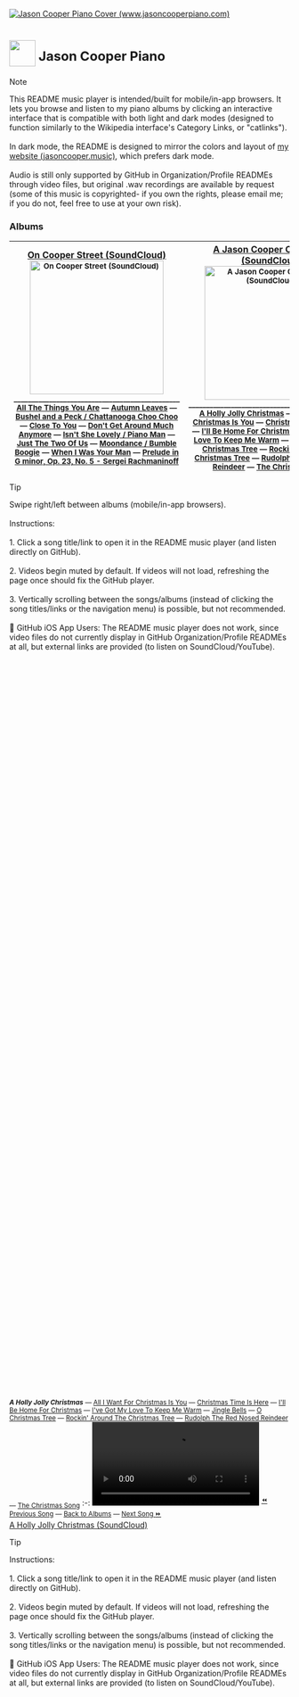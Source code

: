 <a href="https://www.jasoncooperpiano.com"><img src="https://github.com/user-attachments/assets/de1dc0ea-97a3-40aa-a027-ad44b7af9302" alt="Jason Cooper Piano Cover (www.jasoncooperpiano.com)"></a>
# <a href='https://www.jasoncooperpiano.com'><img src='https://github.com/user-attachments/assets/031590f8-e85a-4e16-ab45-ee3b29f03b91' style='width:47px;height:47px;'></a><sup>  Jason Cooper Piano</sup>

> [!NOTE]
> This README music player is intended/built for mobile/in-app browsers. It lets you browse and listen to my piano albums by clicking an interactive interface that is compatible with both light and dark modes (designed to function similarly to the Wikipedia interface's Category Links, or "catlinks").<br/><br/>In dark mode, the README is designed to mirror the colors and layout of [my website (jasoncooper.music)](jasoncooper.music), which prefers dark mode.<br/><br/>Audio is still only supported by GitHub in Organization/Profile READMEs through video files, but original .wav recordings are available by request (some of this music is copyrighted- if you own the rights, please email me; if you do not, feel free to use at your own risk).

### Albums
[On Cooper Street (SoundCloud)](https://soundcloud.com/jasoncooperpiano/sets/oncooperstreet?si=fcbfbf98b6b3425ab954d63016038917&utm_source=clipboard&utm_medium=text&utm_campaign=social_sharing)</sup><br/><sub><a href="https://soundcloud.com/jasoncooperpiano/sets/oncooperstreet?si=fcbfbf98b6b3425ab954d63016038917&utm_source=clipboard&utm_medium=text&utm_campaign=social_sharing"><img src="https://github.com/user-attachments/assets/687f88f0-46ca-47cd-8238-8a55642fe7be" alt="On Cooper Street (SoundCloud)" style="width:240px;height:240px;"></a></sub><br/><sup>_______________________________________________</sup><br/><sub>[All The Things You Are](#all-the-things-you-are) — [Autumn Leaves](#autumn-leaves) — [Bushel and a Peck / Chattanooga Choo Choo](#bushel-and-a-peck-chattanooga-choo-choo) — [Close To You](#close-to-you) — [Don't Get Around Much Anymore](#dont-get-around-much-anymore) — [Isn't She Lovely / Piano Man](#isnt-she-lovely-piano-man) — [Just The Two Of Us](#just-the-two-of-us) — [Moondance / Bumble Boogie](#moondance-bumble-boogie) — [When I Was Your Man](#when-i-was-your-man) — [Prelude in G minor, Op. 23, No. 5 - Sergei Rachmaninoff](#rachmaninoff)</sub><br/>|[A Jason Cooper Christmas (SoundCloud)](https://soundcloud.com/jasoncooperpiano/sets/ajasoncooperchristmas?si=ef5b0c1a4bb44e05855c37c80a20ac9a&utm_source=clipboard&utm_medium=text&utm_campaign=social_sharing)<br/><sub><a href="https://soundcloud.com/jasoncooperpiano/sets/ajasoncooperchristmas?si=ef5b0c1a4bb44e05855c37c80a20ac9a&utm_source=clipboard&utm_medium=text&utm_campaign=social_sharing"><img src="https://github.com/user-attachments/assets/2e508715-ea33-43ec-9d67-68cd13c35f2a" alt="A Jason Cooper Christmas (SoundCloud)" style="width:240px;height:240px;"></a></sub><br/><sup>_______________________________________________</sup><br/><sub>[A Holly Jolly Christmas](#a-holly-jolly-christmas) — [All I Want For Christmas Is You](#all-i-want-for-christmas-is-you) — [Christmas Time Is Here](#christmas-time-is-here) — [I'll Be Home For Christmas](#ill-be-home-for-christmas) — [I've Got My Love To Keep Me Warm](#ive-got-my-love-to-keep-me-warm) — [Jingle Bells](#jingle-bells) — [O Christmas Tree](#o-christmas-tree) — [Rockin' Around The Christmas Tree](#rockin-around-the-christmas-tree) — [Rudolph The Red Nosed Reindeer](#rudolph-the-red-nosed-reindeer) — [The Christmas Song](#the-christmas-song)</sub>
:-:|:-:

> [!TIP]
> Swipe right/left between albums (mobile/in-app browsers).<br/><br/>Instructions:<br/><br/>1. Click a song title/link to open it in the README music player (and listen directly on GitHub).<br/><br/>2. Videos begin muted by default. If videos will not load, refreshing the page once should fix the GitHub player.<br/><br/>3. Vertically scrolling between the songs/albums (instead of clicking the song titles/links or the navigation menu) is possible, but not recommended.<br/><br/>:iphone: GitHub iOS App Users: The README music player does not work, since video files do not currently display in GitHub Organization/Profile READMEs at all, but external links are provided (to listen on SoundCloud/YouTube).

<br/><br/><br/><br/><br/><br/><br/><br/><br/><br/><br/><br/><br/><br/><br/><br/><br/><br/><br/><br/><br/><br/><br/><br/><br/><br/><br/><br/><br/><br/><br/><br/><br/><br/><br/><br/><br/><br/><br/><br/><br/><br/><br/><br/><br/><br/><br/><br/><br/><br/><br/><br/><br/><br/><br/><br/><br/><br/><br/><br/><br/><br/><br/><br/><br/><br/><br/><br/><br/><br/><br/><br/><br/><br/><br/><br/><br/><br/>
<a name="a-holly-jolly-christmas"></a><sub>***A Holly Jolly Christmas*** — [All I Want For Christmas Is You](#all-i-want-for-christmas-is-you) — [Christmas Time Is Here](#christmas-time-is-here) — [I'll Be Home For Christmas](#ill-be-home-for-christmas) — [I've Got My Love To Keep Me Warm](#ive-got-my-love-to-keep-me-warm) — [Jingle Bells](#jingle-bells) — [O Christmas Tree](#o-christmas-tree) — [Rockin' Around The Christmas Tree](#rockin-around-the-christmas-tree) — [Rudolph The Red Nosed Reindeer](#rudolph-the-red-nosed-reindeer) — [The Christmas Song](#the-christmas-song)</sub>
:-:
<video src='https://github.com/user-attachments/assets/c2ef5102-6511-49ec-aaaa-11134c63692a'></video>
<sup>[:rewind: Previous Song](#the-christmas-song) — [Back to Albums](#albums) — [Next Song :fast_forward:](#all-i-want-for-christmas-is-you)</sup><br/>[A Holly Jolly Christmas (SoundCloud)](https://soundcloud.com/jasoncooperpiano/a-holly-jolly-christmas?in=jasoncooperpiano/sets/ajasoncooperchristmas&si=0ec70b1fc5c34dbb8e876b60ff0118a6&utm_source=clipboard&utm_medium=text&utm_campaign=social_sharing)

> [!TIP]
> Instructions:<br/><br/>1. Click a song title/link to open it in the README music player (and listen directly on GitHub).<br/><br/>2. Videos begin muted by default. If videos will not load, refreshing the page once should fix the GitHub player.<br/><br/>3. Vertically scrolling between the songs/albums (instead of clicking the song titles/links or the navigation menu) is possible, but not recommended.<br/><br/>:iphone: GitHub iOS App Users: The README music player does not work, since video files do not currently display in GitHub Organization/Profile READMEs at all, but external links are provided (to listen on SoundCloud/YouTube).










<br/><br/><br/><br/><br/><br/><br/><br/><br/><br/><br/><br/><br/><br/><br/><br/><br/><br/><br/><br/><br/><br/><br/><br/><br/><br/><br/><br/><br/><br/><br/><br/><br/><br/><br/><br/><br/><br/><br/><br/><br/><br/><br/><br/><br/><br/><br/><br/><br/><br/><br/><br/><br/><br/><br/><br/><br/><br/><br/><br/><br/><br/><br/><br/><br/><br/><br/><br/><br/><br/><br/><br/><br/><br/><br/><br/><br/><br/>
<a name="all-i-want-for-christmas-is-you"></a><sub>[A Holly Jolly Christmas](#a-holly-jolly-christmas) — ***All I Want For Christmas Is You*** — [Christmas Time Is Here](#christmas-time-is-here) — [I'll Be Home For Christmas](#ill-be-home-for-christmas) — [I've Got My Love To Keep Me Warm](#ive-got-my-love-to-keep-me-warm) — [Jingle Bells](#jingle-bells) — [O Christmas Tree](#o-christmas-tree) — [Rockin' Around The Christmas Tree](#rockin-around-the-christmas-tree) — [Rudolph The Red Nosed Reindeer](#rudolph-the-red-nosed-reindeer) — [The Christmas Song](#the-christmas-song)</sub>
:-:
<video src='https://github.com/user-attachments/assets/56ff5712-cb74-453f-ad19-134d5ca39e8f'></video>
<sup>[:rewind: Previous Song](#a-holly-jolly-christmas) — [Back to Albums](#albums) — [Next Song :fast_forward:](#christmas-time-is-here)</sup><br/>[All I Want For Christmas Is You (SoundCloud)](https://soundcloud.com/jasoncooperpiano/all-i-want-for-christmas-is-you?in=jasoncooperpiano/sets/ajasoncooperchristmas&si=5a3f4a6889854e8db869e38a70898ddb&utm_source=clipboard&utm_medium=text&utm_campaign=social_sharing)

> [!TIP]
> Instructions:<br/><br/>1. Click a song title/link to open it in the README music player (and listen directly on GitHub).<br/><br/>2. Videos begin muted by default. If videos will not load, refreshing the page once should fix the GitHub player.<br/><br/>3. Vertically scrolling between the songs/albums (instead of clicking the song titles/links or the navigation menu) is possible, but not recommended.<br/><br/>:iphone: GitHub iOS App Users: The README music player does not work, since video files do not currently display in GitHub Organization/Profile READMEs at all, but external links are provided (to listen on SoundCloud/YouTube).
  
<br/><br/><br/><br/><br/><br/><br/><br/><br/><br/><br/><br/><br/><br/><br/><br/><br/><br/><br/><br/><br/><br/><br/><br/><br/><br/><br/><br/><br/><br/><br/><br/><br/><br/><br/><br/><br/><br/><br/><br/><br/><br/><br/><br/><br/><br/><br/><br/><br/><br/><br/><br/><br/><br/><br/><br/><br/><br/><br/><br/><br/><br/><br/><br/><br/><br/><br/><br/><br/><br/><br/><br/><br/><br/><br/><br/><br/><br/>
<a name="christmas-time-is-here"></a><sub>[A Holly Jolly Christmas](#a-holly-jolly-christmas) — [All I Want For Christmas Is You](#all-i-want-for-christmas-is-you) — ***Christmas Time Is Here*** — [I'll Be Home For Christmas](#ill-be-home-for-christmas) — [I've Got My Love To Keep Me Warm](#ive-got-my-love-to-keep-me-warm) — [Jingle Bells](#jingle-bells) — [O Christmas Tree](#o-christmas-tree) — [Rockin' Around The Christmas Tree](#rockin-around-the-christmas-tree) — [Rudolph The Red Nosed Reindeer](#rudolph-the-red-nosed-reindeer) — [The Christmas Song](#the-christmas-song)</sub>
:-:
<video src='https://github.com/user-attachments/assets/fdf24635-69c3-4cb2-bd01-3ed6889d2af7'></video>
<sup>[:rewind: Previous Song](#all-i-want-for-christmas-is-you) — [Back to Albums](#albums) — [Next Song :fast_forward:](#ill-be-home-for-christmas)</sup><br/>[Christmas Time Is Here (SoundCloud)](https://soundcloud.com/jasoncooperpiano/christmas-time-is-here?in=jasoncooperpiano/sets/ajasoncooperchristmas&si=4801298bc61e46ff98dd4e9991f07f1e&utm_source=clipboard&utm_medium=text&utm_campaign=social_sharing)

> [!TIP]
> Instructions:<br/><br/>1. Click a song title/link to open it in the README music player (and listen directly on GitHub).<br/><br/>2. Videos begin muted by default. If videos will not load, refreshing the page once should fix the GitHub player.<br/><br/>3. Vertically scrolling between the songs/albums (instead of clicking the song titles/links or the navigation menu) is possible, but not recommended.<br/><br/>:iphone: GitHub iOS App Users: The README music player does not work, since video files do not currently display in GitHub Organization/Profile READMEs at all, but external links are provided (to listen on SoundCloud/YouTube).


   




<br/><br/><br/><br/><br/><br/><br/><br/><br/><br/><br/><br/><br/><br/><br/><br/><br/><br/><br/><br/><br/><br/><br/><br/><br/><br/><br/><br/><br/><br/><br/><br/><br/><br/><br/><br/><br/><br/><br/><br/><br/><br/><br/><br/><br/><br/><br/><br/><br/><br/><br/><br/><br/><br/><br/><br/><br/><br/><br/><br/><br/><br/><br/><br/><br/><br/><br/><br/><br/><br/><br/><br/><br/><br/><br/><br/><br/><br/>
<a name="ill-be-home-for-christmas"></a><sub>[A Holly Jolly Christmas](#a-holly-jolly-christmas) — [All I Want For Christmas Is You](#all-i-want-for-christmas-is-you) — [Christmas Time Is Here](#christmas-time-is-here) — ***I'll Be Home For Christmas*** — [I've Got My Love To Keep Me Warm](#ive-got-my-love-to-keep-me-warm) — [Jingle Bells](#jingle-bells) — [O Christmas Tree](#o-christmas-tree) — [Rockin' Around The Christmas Tree](#rockin-around-the-christmas-tree) — [Rudolph The Red Nosed Reindeer](#rudolph-the-red-nosed-reindeer) — [The Christmas Song](#the-christmas-song)</sub>
:-:
<video src='https://github.com/user-attachments/assets/3ff109f0-bb0d-4628-9771-3026ab102169'></video>
<sup>[:rewind: Previous Song](#christmas-time-is-here) — [Back to Albums](#albums) — [Next Song :fast_forward:](#ive-got-my-love-to-keep-me-warm)</sup><br/>[I'll Be Home For Christmas (SoundCloud)](https://soundcloud.com/jasoncooperpiano/ill-be-home-for-christmas?in=jasoncooperpiano/sets/ajasoncooperchristmas&si=063114f072e344c09b4aa560ca01b970&utm_source=clipboard&utm_medium=text&utm_campaign=social_sharing)

> [!TIP]
> Instructions:<br/><br/>1. Click a song title/link to open it in the README music player (and listen directly on GitHub).<br/><br/>2. Videos begin muted by default. If videos will not load, refreshing the page once should fix the GitHub player.<br/><br/>3. Vertically scrolling between the songs/albums (instead of clicking the song titles/links or the navigation menu) is possible, but not recommended.<br/><br/>:iphone: GitHub iOS App Users: The README music player does not work, since video files do not currently display in GitHub Organization/Profile READMEs at all, but external links are provided (to listen on SoundCloud/YouTube).










<br/><br/><br/><br/><br/><br/><br/><br/><br/><br/><br/><br/><br/><br/><br/><br/><br/><br/><br/><br/><br/><br/><br/><br/><br/><br/><br/><br/><br/><br/><br/><br/><br/><br/><br/><br/><br/><br/><br/><br/><br/><br/><br/><br/><br/><br/><br/><br/><br/><br/><br/><br/><br/><br/><br/><br/><br/><br/><br/><br/><br/><br/><br/><br/><br/><br/><br/><br/><br/><br/><br/><br/><br/><br/><br/><br/><br/><br/>
<a name="ive-got-my-love-to-keep-me-warm"></a><sub>[A Holly Jolly Christmas](#a-holly-jolly-christmas) — [All I Want For Christmas Is You](#all-i-want-for-christmas-is-you) — [Christmas Time Is Here](#christmas-time-is-here) — [I'll Be Home For Christmas](#ill-be-home-for-christmas) — ***I've Got My Love To Keep Me Warm*** — [Jingle Bells](#jingle-bells) — [O Christmas Tree](#o-christmas-tree) — [Rockin' Around The Christmas Tree](#rockin-around-the-christmas-tree) — [Rudolph The Red Nosed Reindeer](#rudolph-the-red-nosed-reindeer) — [The Christmas Song](#the-christmas-song)</sub>
:-:
<video src='https://github.com/user-attachments/assets/d403c14f-9fe7-4fa9-aa1f-7e4d1b62ce9d'></video>
<sup>[:rewind: Previous Song](#ill-be-home-for-christmas) — [Back to Albums](#albums) — [Next Song :fast_forward:](#jingle-bells)</sup><br/>[I've Got My Love To Keep Me Warm (SoundCloud)](https://soundcloud.com/jasoncooperpiano/ive-got-my-love-to-keep-me-warm?in=jasoncooperpiano/sets/ajasoncooperchristmas&si=712cdb3e912046c986e7f8c508a49c5a&utm_source=clipboard&utm_medium=text&utm_campaign=social_sharing)

> [!TIP]
> Instructions:<br/><br/>1. Click a song title/link to open it in the README music player (and listen directly on GitHub).<br/><br/>2. Videos begin muted by default. If videos will not load, refreshing the page once should fix the GitHub player.<br/><br/>3. Vertically scrolling between the songs/albums (instead of clicking the song titles/links or the navigation menu) is possible, but not recommended.<br/><br/>:iphone: GitHub iOS App Users: The README music player does not work, since video files do not currently display in GitHub Organization/Profile READMEs at all, but external links are provided (to listen on SoundCloud/YouTube).










<br/><br/><br/><br/><br/><br/><br/><br/><br/><br/><br/><br/><br/><br/><br/><br/><br/><br/><br/><br/><br/><br/><br/><br/><br/><br/><br/><br/><br/><br/><br/><br/><br/><br/><br/><br/><br/><br/><br/><br/><br/><br/><br/><br/><br/><br/><br/><br/><br/><br/><br/><br/><br/><br/><br/><br/><br/><br/><br/><br/><br/><br/><br/><br/><br/><br/><br/><br/><br/><br/><br/><br/><br/><br/><br/><br/><br/><br/>
<a name="jingle-bells"></a><sub>[A Holly Jolly Christmas](#a-holly-jolly-christmas) — [All I Want For Christmas Is You](#all-i-want-for-christmas-is-you) — [Christmas Time Is Here](#christmas-time-is-here) — [I'll Be Home For Christmas](#ill-be-home-for-christmas) — [I've Got My Love To Keep Me Warm](#ive-got-my-love-to-keep-me-warm) — ***Jingle Bells*** — [O Christmas Tree](#o-christmas-tree) — [Rockin' Around The Christmas Tree](#rockin-around-the-christmas-tree) — [Rudolph The Red Nosed Reindeer](#rudolph-the-red-nosed-reindeer) — [The Christmas Song](#the-christmas-song)</sub>
:-:
<video src='https://github.com/user-attachments/assets/5d422d25-9203-4d19-8668-a74b4c071882'></video>
<sup>[:rewind: Previous Song](#ive-got-my-love-to-keep-me-warm) — [Back to Albums](#albums) — [Next Song :fast_forward:](#o-christmas-tree)</sup><br/>[Jingle Bells (SoundCloud)](https://soundcloud.com/jasoncooperpiano/jingle-bells?in=jasoncooperpiano/sets/ajasoncooperchristmas&si=1cce4d09a22745009ebe38d6707046f3&utm_source=clipboard&utm_medium=text&utm_campaign=social_sharing)

> [!TIP]
> Instructions:<br/><br/>1. Click a song title/link to open it in the README music player (and listen directly on GitHub).<br/><br/>2. Videos begin muted by default. If videos will not load, refreshing the page once should fix the GitHub player.<br/><br/>3. Vertically scrolling between the songs/albums (instead of clicking the song titles/links or the navigation menu) is possible, but not recommended.<br/><br/>:iphone: GitHub iOS App Users: The README music player does not work, since video files do not currently display in GitHub Organization/Profile READMEs at all, but external links are provided (to listen on SoundCloud/YouTube).










<br/><br/><br/><br/><br/><br/><br/><br/><br/><br/><br/><br/><br/><br/><br/><br/><br/><br/><br/><br/><br/><br/><br/><br/><br/><br/><br/><br/><br/><br/><br/><br/><br/><br/><br/><br/><br/><br/><br/><br/><br/><br/><br/><br/><br/><br/><br/><br/><br/><br/><br/><br/><br/><br/><br/><br/><br/><br/><br/><br/><br/><br/><br/><br/><br/><br/><br/><br/><br/><br/><br/><br/><br/><br/><br/><br/><br/><br/>
<a name="o-christmas-tree"></a><sub>[A Holly Jolly Christmas](#a-holly-jolly-christmas) — [All I Want For Christmas Is You](#all-i-want-for-christmas-is-you) — [Christmas Time Is Here](#christmas-time-is-here) — [I'll Be Home For Christmas](#ill-be-home-for-christmas) — [I've Got My Love To Keep Me Warm](#ive-got-my-love-to-keep-me-warm) — [Jingle Bells](#jingle-bells) — ***O Christmas Tree*** — [Rockin' Around The Christmas Tree](#rockin-around-the-christmas-tree) — [Rudolph The Red Nosed Reindeer](#rudolph-the-red-nosed-reindeer) — [The Christmas Song](#the-christmas-song)</sub>
:-:
<video src='https://github.com/user-attachments/assets/df98555e-9ae1-43a6-a043-3719cc046511'></video>
<sup>[:rewind: Previous Song](#jingle-bells) — [Back to Albums](#albums) — [Next Song :fast_forward:](#rockin-around-the-christmas-tree)</sup><br/>[O Christmas Tree (SoundCloud)](https://soundcloud.com/jasoncooperpiano/o-christmas-tree?in=jasoncooperpiano/sets/ajasoncooperchristmas&si=3d78226dc8a8435ab6ecb262362e8be0&utm_source=clipboard&utm_medium=text&utm_campaign=social_sharing)

> [!TIP]
> Instructions:<br/><br/>1. Click a song title/link to open it in the README music player (and listen directly on GitHub).<br/><br/>2. Videos begin muted by default. If videos will not load, refreshing the page once should fix the GitHub player.<br/><br/>3. Vertically scrolling between the songs/albums (instead of clicking the song titles/links or the navigation menu) is possible, but not recommended.<br/><br/>:iphone: GitHub iOS App Users: The README music player does not work, since video files do not currently display in GitHub Organization/Profile READMEs at all, but external links are provided (to listen on SoundCloud/YouTube).










<br/><br/><br/><br/><br/><br/><br/><br/><br/><br/><br/><br/><br/><br/><br/><br/><br/><br/><br/><br/><br/><br/><br/><br/><br/><br/><br/><br/><br/><br/><br/><br/><br/><br/><br/><br/><br/><br/><br/><br/><br/><br/><br/><br/><br/><br/><br/><br/><br/><br/><br/><br/><br/><br/><br/><br/><br/><br/><br/><br/><br/><br/><br/><br/><br/><br/><br/><br/><br/><br/><br/><br/><br/><br/><br/><br/><br/><br/>
<a name="rockin-around-the-christmas-tree"></a><sub>[A Holly Jolly Christmas](#a-holly-jolly-christmas) — [All I Want For Christmas Is You](#all-i-want-for-christmas-is-you) — [Christmas Time Is Here](#christmas-time-is-here) — [I'll Be Home For Christmas](#ill-be-home-for-christmas) — [I've Got My Love To Keep Me Warm](#ive-got-my-love-to-keep-me-warm) — [Jingle Bells](#jingle-bells) — [O Christmas Tree](#o-christmas-tree) — ***Rockin' Around The Christmas Tree*** — [Rudolph The Red Nosed Reindeer](#rudolph-the-red-nosed-reindeer) — [The Christmas Song](#the-christmas-song)</sub>
:-:
<video src='https://github.com/user-attachments/assets/df30b815-8ad8-45c4-a4b6-00ee61667d74'></video>
<sup>[:rewind: Previous Song](#o-christmas-tree) — [Back to Albums](#albums) — [Next Song :fast_forward:](#rudolph-the-red-nosed-reindeer)</sup><br/>[Rockin' Around The Christmas Tree (SoundCloud)](https://soundcloud.com/jasoncooperpiano/rockin-around-the-christmas-tree?in=jasoncooperpiano/sets/ajasoncooperchristmas&si=04aaadf2be52422383653dd65c5ff6f0&utm_source=clipboard&utm_medium=text&utm_campaign=social_sharing)

> [!TIP]
> Instructions:<br/><br/>1. Click a song title/link to open it in the README music player (and listen directly on GitHub).<br/><br/>2. Videos begin muted by default. If videos will not load, refreshing the page once should fix the GitHub player.<br/><br/>3. Vertically scrolling between the songs/albums (instead of clicking the song titles/links or the navigation menu) is possible, but not recommended.<br/><br/>:iphone: GitHub iOS App Users: The README music player does not work, since video files do not currently display in GitHub Organization/Profile READMEs at all, but external links are provided (to listen on SoundCloud/YouTube).










<br/><br/><br/><br/><br/><br/><br/><br/><br/><br/><br/><br/><br/><br/><br/><br/><br/><br/><br/><br/><br/><br/><br/><br/><br/><br/><br/><br/><br/><br/><br/><br/><br/><br/><br/><br/><br/><br/><br/><br/><br/><br/><br/><br/><br/><br/><br/><br/><br/><br/><br/><br/><br/><br/><br/><br/><br/><br/><br/><br/><br/><br/><br/><br/><br/><br/><br/><br/><br/><br/><br/><br/><br/><br/><br/><br/><br/><br/>
<a name="rudolph-the-red-nosed-reindeer"></a><sub>[A Holly Jolly Christmas](#a-holly-jolly-christmas) — [All I Want For Christmas Is You](#all-i-want-for-christmas-is-you) — [Christmas Time Is Here](#christmas-time-is-here) — [I'll Be Home For Christmas](#ill-be-home-for-christmas) — [I've Got My Love To Keep Me Warm](#ive-got-my-love-to-keep-me-warm) — [Jingle Bells](#jingle-bells) — [O Christmas Tree](#o-christmas-tree) — [Rockin' Around The Christmas Tree](#rockin-around-the-christmas-tree) — ***Rudolph The Red Nosed Reindeer*** — [The Christmas Song](#the-christmas-song)</sub>
:-:
<video src='https://github.com/user-attachments/assets/893d8555-b281-4230-9b61-63f859c3dfe2'></video>
<sup>[:rewind: Previous Song](#rockin-around-the-christmas-tree) — [Back to Albums](#albums) — [Next Song :fast_forward:](#the-christmas-song)</sup><br/>[Rudolph The Red Nosed Reindeer (SoundCloud)](https://soundcloud.com/jasoncooperpiano/rudolph-the-red-nosed-reindeer?in=jasoncooperpiano/sets/ajasoncooperchristmas&si=0d8d93f53fb8491591636b50e1b30274&utm_source=clipboard&utm_medium=text&utm_campaign=social_sharing)

> [!TIP]
> Instructions:<br/><br/>1. Click a song title/link to open it in the README music player (and listen directly on GitHub).<br/><br/>2. Videos begin muted by default. If videos will not load, refreshing the page once should fix the GitHub player.<br/><br/>3. Vertically scrolling between the songs/albums (instead of clicking the song titles/links or the navigation menu) is possible, but not recommended.<br/><br/>:iphone: GitHub iOS App Users: The README music player does not work, since video files do not currently display in GitHub Organization/Profile READMEs at all, but external links are provided (to listen on SoundCloud/YouTube).










<br/><br/><br/><br/><br/><br/><br/><br/><br/><br/><br/><br/><br/><br/><br/><br/><br/><br/><br/><br/><br/><br/><br/><br/><br/><br/><br/><br/><br/><br/><br/><br/><br/><br/><br/><br/><br/><br/><br/><br/><br/><br/><br/><br/><br/><br/><br/><br/><br/><br/><br/><br/><br/><br/><br/><br/><br/><br/><br/><br/><br/><br/><br/><br/><br/><br/><br/><br/><br/><br/><br/><br/><br/><br/><br/><br/><br/><br/>
<a name="the-christmas-song"></a><sub>[A Holly Jolly Christmas](#a-holly-jolly-christmas) — [All I Want For Christmas Is You](#all-i-want-for-christmas-is-you) — [Christmas Time Is Here](#christmas-time-is-here) — [I'll Be Home For Christmas](#ill-be-home-for-christmas) — [I've Got My Love To Keep Me Warm](#ive-got-my-love-to-keep-me-warm) — [Jingle Bells](#jingle-bells) — [O Christmas Tree](#o-christmas-tree) — [Rockin' Around The Christmas Tree](#rockin-around-the-christmas-tree) — [Rudolph The Red Nosed Reindeer](#rudolph-the-red-nosed-reindeer) — ***The Christmas Song***</sub>
:-:
<video src='https://github.com/user-attachments/assets/584cce1c-337f-4196-ae44-e8d18fbc4915'></video>
<sup>[:rewind: Previous Song](#rudolph-the-red-nosed-reindeer) — [Back to Albums](#albums) — [Next Song :fast_forward:](#a-holly-jolly-christmas)</sup><br/>[The Christmas Song (SoundCloud)](https://soundcloud.com/jasoncooperpiano/the-christmas-song?in=jasoncooperpiano/sets/ajasoncooperchristmas&si=fada607297284968a22df33eb6ba098c&utm_source=clipboard&utm_medium=text&utm_campaign=social_sharing)

> [!TIP]
> Instructions:<br/><br/>1. Click a song title/link to open it in the README music player (and listen directly on GitHub).<br/><br/>2. Videos begin muted by default. If videos will not load, refreshing the page once should fix the GitHub player.<br/><br/>3. Vertically scrolling between the songs/albums (instead of clicking the song titles/links or the navigation menu) is possible, but not recommended.<br/><br/>:iphone: GitHub iOS App Users: The README music player does not work, since video files do not currently display in GitHub Organization/Profile READMEs at all, but external links are provided (to listen on SoundCloud/YouTube).










<br/><br/><br/><br/><br/><br/><br/><br/><br/><br/><br/><br/><br/><br/><br/><br/><br/><br/><br/><br/><br/><br/><br/><br/><br/><br/><br/><br/><br/><br/><br/><br/><br/><br/><br/><br/><br/><br/><br/><br/><br/><br/><br/><br/><br/><br/><br/><br/><br/><br/><br/><br/><br/><br/><br/><br/><br/><br/><br/><br/><br/><br/><br/><br/><br/><br/><br/><br/><br/><br/><br/><br/><br/><br/><br/><br/><br/><br/>
<a name="all-the-things-you-are"></a><sub>***All The Things You Are*** — [Autumn Leaves](#autumn-leaves) — [Bushel and a Peck / Chattanooga Choo Choo](#bushel-and-a-peck-chattanooga-choo-choo) — [Close To You](#close-to-you) — [Don't Get Around Much Anymore](#dont-get-around-much-anymore) — [Isn't She Lovely / Piano Man](#isnt-she-lovely-piano-man) — [Just The Two Of Us](#just-the-two-of-us) — [Moondance / Bumble Boogie](#moondance-bumble-boogie) — [When I Was Your Man](#when-i-was-your-man) — [Prelude in G minor, Op. 23, No. 5 - Sergei Rachmaninoff](#rachmaninoff)</sub>
:-:
<video src='https://github.com/user-attachments/assets/dc2b410f-957a-436b-98d0-12bc27f91a72'></video>
<sup>[:rewind: Previous Song](#rachmaninoff) — [Back to Albums](#albums) — [Next Song :fast_forward:](#autumn-leaves)</sup><br/>[All The Things You Are (SoundCloud)](https://soundcloud.com/jasoncooperpiano/all-the-things-you-are?in=jasoncooperpiano/sets/oncooperstreet&si=36c19395abbf498c8ea4e92fee684842&utm_source=clipboard&utm_medium=text&utm_campaign=social_sharing)

> [!TIP]
> Instructions:<br/><br/>1. Click a song title/link to open it in the README music player (and listen directly on GitHub).<br/><br/>2. Videos begin muted by default. If videos will not load, refreshing the page once should fix the GitHub player.<br/><br/>3. Vertically scrolling between the songs/albums (instead of clicking the song titles/links or the navigation menu) is possible, but not recommended.<br/><br/>:iphone: GitHub iOS App Users: The README music player does not work, since video files do not currently display in GitHub Organization/Profile READMEs at all, but external links are provided (to listen on SoundCloud/YouTube).










<br/><br/><br/><br/><br/><br/><br/><br/><br/><br/><br/><br/><br/><br/><br/><br/><br/><br/><br/><br/><br/><br/><br/><br/><br/><br/><br/><br/><br/><br/><br/><br/><br/><br/><br/><br/><br/><br/><br/><br/><br/><br/><br/><br/><br/><br/><br/><br/><br/><br/><br/><br/><br/><br/><br/><br/><br/><br/><br/><br/><br/><br/><br/><br/><br/><br/><br/><br/><br/><br/><br/><br/><br/><br/><br/><br/><br/><br/>
<a name="autumn-leaves"></a><sub>[All The Things You Are](#all-the-things-you-are) — ***Autumn Leaves*** — [Bushel and a Peck / Chattanooga Choo Choo](#bushel-and-a-peck-chattanooga-choo-choo) — [Close To You](#close-to-you) — [Don't Get Around Much Anymore](#dont-get-around-much-anymore) — [Isn't She Lovely / Piano Man](#isnt-she-lovely-piano-man) — [Just The Two Of Us](#just-the-two-of-us) — [Moondance / Bumble Boogie](#moondance-bumble-boogie) — [When I Was Your Man](#when-i-was-your-man) — [Prelude in G minor, Op. 23, No. 5 - Sergei Rachmaninoff](#rachmaninoff)</sub>
:-:
<video src='https://github.com/user-attachments/assets/6011599a-4487-49fa-a09b-60ec2ba0ca1a'></video>
<sup>[:rewind: Previous Song](#all-the-things-you-are) — [Back to Albums](#albums) — [Next Song :fast_forward:](#bushel-and-a-peck-chattanooga-choo-choo)</sup><br/>[Autumn Leaves (SoundCloud)](https://soundcloud.com/jasoncooperpiano/autumn-leaves?in=jasoncooperpiano/sets/oncooperstreet&si=ff9b557154ba45eaa97e1d454468882e&utm_source=clipboard&utm_medium=text&utm_campaign=social_sharing)

> [!TIP]
> Instructions:<br/><br/>1. Click a song title/link to open it in the README music player (and listen directly on GitHub).<br/><br/>2. Videos begin muted by default. If videos will not load, refreshing the page once should fix the GitHub player.<br/><br/>3. Vertically scrolling between the songs/albums (instead of clicking the song titles/links or the navigation menu) is possible, but not recommended.<br/><br/>:iphone: GitHub iOS App Users: The README music player does not work, since video files do not currently display in GitHub Organization/Profile READMEs at all, but external links are provided (to listen on SoundCloud/YouTube).










<br/><br/><br/><br/><br/><br/><br/><br/><br/><br/><br/><br/><br/><br/><br/><br/><br/><br/><br/><br/><br/><br/><br/><br/><br/><br/><br/><br/><br/><br/><br/><br/><br/><br/><br/><br/><br/><br/><br/><br/><br/><br/><br/><br/><br/><br/><br/><br/><br/><br/><br/><br/><br/><br/><br/><br/><br/><br/><br/><br/><br/><br/><br/><br/><br/><br/><br/><br/><br/><br/><br/><br/><br/><br/><br/><br/><br/><br/>
<a name="bushel-and-a-peck-chattanooga-choo-choo"></a><sub>[All The Things You Are](#all-the-things-you-are) — [Autumn Leaves](#autumn-leaves) — ***Bushel and a Peck / Chattanooga Choo Choo*** — [Close To You](#close-to-you) — [Don't Get Around Much Anymore](#dont-get-around-much-anymore) — [Isn't She Lovely / Piano Man](#isnt-she-lovely-piano-man) — [Just The Two Of Us](#just-the-two-of-us) — [Moondance / Bumble Boogie](#moondance-bumble-boogie) — [When I Was Your Man](#when-i-was-your-man) — [Prelude in G minor, Op. 23, No. 5 - Sergei Rachmaninoff](#rachmaninoff)</sub>
:-:
<video src='https://github.com/user-attachments/assets/2a2dde8f-970a-4c6e-9543-bdf75d048210'></video>
<sup>[:rewind: Previous Song](#autumn-leaves) — [Back to Albums](#albums) — [Next Song :fast_forward:](#close-to-you)</sup><br/>[Bushel and a Peck / Chattanooga Choo Choo (SoundCloud)](https://soundcloud.com/jasoncooperpiano/bushel-and-a-peck-chattanooga-choo-choo?in=jasoncooperpiano/sets/oncooperstreet&si=1facad5141654eaf92ff7d72dfd77e16&utm_source=clipboard&utm_medium=text&utm_campaign=social_sharing)

> [!TIP]
> Instructions:<br/><br/>1. Click a song title/link to open it in the README music player (and listen directly on GitHub).<br/><br/>2. Videos begin muted by default. If videos will not load, refreshing the page once should fix the GitHub player.<br/><br/>3. Vertically scrolling between the songs/albums (instead of clicking the song titles/links or the navigation menu) is possible, but not recommended.<br/><br/>:iphone: GitHub iOS App Users: The README music player does not work, since video files do not currently display in GitHub Organization/Profile READMEs at all, but external links are provided (to listen on SoundCloud/YouTube).










<br/><br/><br/><br/><br/><br/><br/><br/><br/><br/><br/><br/><br/><br/><br/><br/><br/><br/><br/><br/><br/><br/><br/><br/><br/><br/><br/><br/><br/><br/><br/><br/><br/><br/><br/><br/><br/><br/><br/><br/><br/><br/><br/><br/><br/><br/><br/><br/><br/><br/><br/><br/><br/><br/><br/><br/><br/><br/><br/><br/><br/><br/><br/><br/><br/><br/><br/><br/><br/><br/><br/><br/><br/><br/><br/><br/><br/><br/>
<a name="close-to-you"></a><sub>[All The Things You Are](#all-the-things-you-are) — [Autumn Leaves](#autumn-leaves) — [Bushel and a Peck / Chattanooga Choo Choo](#bushel-and-a-peck-chattanooga-choo-choo) — ***Close To You*** — [Don't Get Around Much Anymore](#dont-get-around-much-anymore) — [Isn't She Lovely / Piano Man](#isnt-she-lovely-piano-man) — [Just The Two Of Us](#just-the-two-of-us) — [Moondance / Bumble Boogie](#moondance-bumble-boogie) — [When I Was Your Man](#when-i-was-your-man) — [Prelude in G minor, Op. 23, No. 5 - Sergei Rachmaninoff](#rachmaninoff)</sub>
:-:
<video src='https://github.com/user-attachments/assets/50451d06-e9bf-482d-8d1d-d6617de4c51b'></video>
<sup>[:rewind: Previous Song](#bushel-and-a-peck-chattanooga-choo-choo) — [Back to Albums](#albums) — [Next Song :fast_forward:](#dont-get-around-much-anymore)</sup><br/>[Close To You (SoundCloud)](https://soundcloud.com/jasoncooperpiano/close-to-you?in=jasoncooperpiano/sets/oncooperstreet&si=a13995cfe5af421688dd093d3f064a50&utm_source=clipboard&utm_medium=text&utm_campaign=social_sharing)

> [!TIP]
> Instructions:<br/><br/>1. Click a song title/link to open it in the README music player (and listen directly on GitHub).<br/><br/>2. Videos begin muted by default. If videos will not load, refreshing the page once should fix the GitHub player.<br/><br/>3. Vertically scrolling between the songs/albums (instead of clicking the song titles/links or the navigation menu) is possible, but not recommended.<br/><br/>:iphone: GitHub iOS App Users: The README music player does not work, since video files do not currently display in GitHub Organization/Profile READMEs at all, but external links are provided (to listen on SoundCloud/YouTube).










<br/><br/><br/><br/><br/><br/><br/><br/><br/><br/><br/><br/><br/><br/><br/><br/><br/><br/><br/><br/><br/><br/><br/><br/><br/><br/><br/><br/><br/><br/><br/><br/><br/><br/><br/><br/><br/><br/><br/><br/><br/><br/><br/><br/><br/><br/><br/><br/><br/><br/><br/><br/><br/><br/><br/><br/><br/><br/><br/><br/><br/><br/><br/><br/><br/><br/><br/><br/><br/><br/><br/><br/><br/><br/><br/><br/><br/><br/>
<a name="dont-get-around-much-anymore"></a><sub>[All The Things You Are](#all-the-things-you-are) — [Autumn Leaves](#autumn-leaves) — [Bushel and a Peck / Chattanooga Choo Choo](#bushel-and-a-peck-chattanooga-choo-choo) — [Close To You](#close-to-you) — ***Don't Get Around Much Anymore*** — [Isn't She Lovely / Piano Man](#isnt-she-lovely-piano-man) — [Just The Two Of Us](#just-the-two-of-us) — [Moondance / Bumble Boogie](#moondance-bumble-boogie) — [When I Was Your Man](#when-i-was-your-man) — [Prelude in G minor, Op. 23, No. 5 - Sergei Rachmaninoff](#rachmaninoff)</sub>
:-:
<video src='https://github.com/user-attachments/assets/2c82af8c-eb79-4a83-839e-e7e78adeeaff'></video>
<sup>[:rewind: Previous Song](#close-to-you) — [Back to Albums](#albums) — [Next Song :fast_forward:](#isnt-she-lovely-piano-man)</sup><br/>[Don't Get Around Much Anymore (SoundCloud)](https://soundcloud.com/jasoncooperpiano/dont-get-around-much-anymore?in=jasoncooperpiano/sets/oncooperstreet&si=d3b78d98dbac4e968f4e46cafe784b9c&utm_source=clipboard&utm_medium=text&utm_campaign=social_sharing)

> [!TIP]
> Instructions:<br/><br/>1. Click a song title/link to open it in the README music player (and listen directly on GitHub).<br/><br/>2. Videos begin muted by default. If videos will not load, refreshing the page once should fix the GitHub player.<br/><br/>3. Vertically scrolling between the songs/albums (instead of clicking the song titles/links or the navigation menu) is possible, but not recommended.<br/><br/>:iphone: GitHub iOS App Users: The README music player does not work, since video files do not currently display in GitHub Organization/Profile READMEs at all, but external links are provided (to listen on SoundCloud/YouTube).










<br/><br/><br/><br/><br/><br/><br/><br/><br/><br/><br/><br/><br/><br/><br/><br/><br/><br/><br/><br/><br/><br/><br/><br/><br/><br/><br/><br/><br/><br/><br/><br/><br/><br/><br/><br/><br/><br/><br/><br/><br/><br/><br/><br/><br/><br/><br/><br/><br/><br/><br/><br/><br/><br/><br/><br/><br/><br/><br/><br/><br/><br/><br/><br/><br/><br/><br/><br/><br/><br/><br/><br/><br/><br/><br/><br/><br/><br/>
<a name="isnt-she-lovely-piano-man"></a><sub>[All The Things You Are](#all-the-things-you-are) — [Autumn Leaves](#autumn-leaves) — [Bushel and a Peck / Chattanooga Choo Choo](#bushel-and-a-peck-chattanooga-choo-choo) — [Close To You](#close-to-you) — [Don't Get Around Much Anymore](#dont-get-around-much-anymore) — ***Isn't She Lovely / Piano Man*** — [Just The Two Of Us](#just-the-two-of-us) — [Moondance / Bumble Boogie](#moondance-bumble-boogie) — [When I Was Your Man](#when-i-was-your-man) — [Prelude in G minor, Op. 23, No. 5 - Sergei Rachmaninoff](#rachmaninoff)</sub>
:-:
<video src='https://github.com/user-attachments/assets/b99567d5-997c-43cf-a695-819e03ce9d7b'></video>
<sup>[:rewind: Previous Song](#dont-get-around-much-anymore) — [Back to Albums](#albums) — [Next Song :fast_forward:](#just-the-two-of-us)</sup><br/>[Isn't She Lovely / Piano Man (SoundCloud)](https://soundcloud.com/jasoncooperpiano/isnt-she-lovely-piano-man?in=jasoncooperpiano/sets/oncooperstreet&si=7d3783dc13ab4a6b9133c20c2dc3583b&utm_source=clipboard&utm_medium=text&utm_campaign=social_sharing)

> [!TIP]
> Instructions:<br/><br/>1. Click a song title/link to open it in the README music player (and listen directly on GitHub).<br/><br/>2. Videos begin muted by default. If videos will not load, refreshing the page once should fix the GitHub player.<br/><br/>3. Vertically scrolling between the songs/albums (instead of clicking the song titles/links or the navigation menu) is possible, but not recommended.<br/><br/>:iphone: GitHub iOS App Users: The README music player does not work, since video files do not currently display in GitHub Organization/Profile READMEs at all, but external links are provided (to listen on SoundCloud/YouTube).










<br/><br/><br/><br/><br/><br/><br/><br/><br/><br/><br/><br/><br/><br/><br/><br/><br/><br/><br/><br/><br/><br/><br/><br/><br/><br/><br/><br/><br/><br/><br/><br/><br/><br/><br/><br/><br/><br/><br/><br/><br/><br/><br/><br/><br/><br/><br/><br/><br/><br/><br/><br/><br/><br/><br/><br/><br/><br/><br/><br/><br/><br/><br/><br/><br/><br/><br/><br/><br/><br/><br/><br/><br/><br/><br/><br/><br/><br/>
<a name="just-the-two-of-us"></a><sub>[All The Things You Are](#all-the-things-you-are) — [Autumn Leaves](#autumn-leaves) — [Bushel and a Peck / Chattanooga Choo Choo](#bushel-and-a-peck-chattanooga-choo-choo) — [Close To You](#close-to-you) — [Don't Get Around Much Anymore](#dont-get-around-much-anymore) — [Isn't She Lovely / Piano Man](#isnt-she-lovely-piano-man) — ***Just The Two Of Us*** — [Moondance / Bumble Boogie](#moondance-bumble-boogie) — [When I Was Your Man](#when-i-was-your-man) — [Prelude in G minor, Op. 23, No. 5 - Sergei Rachmaninoff](#rachmaninoff)</sub>
:-:
<video src='https://github.com/user-attachments/assets/33db65bd-07ca-425e-aaa9-3b9c574139da'></video>
<sup>[:rewind: Previous Song](#isnt-she-lovely-piano-man) — [Back to Albums](#albums) — [Next Song :fast_forward:](#moondance-bumble-boogie)</sup><br/>[Just The Two Of Us (SoundCloud)](https://soundcloud.com/jasoncooperpiano/just-the-two-of-us?in=jasoncooperpiano/sets/oncooperstreet&si=e951becde20445eb948ebe9611df0d89&utm_source=clipboard&utm_medium=text&utm_campaign=social_sharing)

> [!TIP]
> Instructions:<br/><br/>1. Click a song title/link to open it in the README music player (and listen directly on GitHub).<br/><br/>2. Videos begin muted by default. If videos will not load, refreshing the page once should fix the GitHub player.<br/><br/>3. Vertically scrolling between the songs/albums (instead of clicking the song titles/links or the navigation menu) is possible, but not recommended.<br/><br/>:iphone: GitHub iOS App Users: The README music player does not work, since video files do not currently display in GitHub Organization/Profile READMEs at all, but external links are provided (to listen on SoundCloud/YouTube).










<br/><br/><br/><br/><br/><br/><br/><br/><br/><br/><br/><br/><br/><br/><br/><br/><br/><br/><br/><br/><br/><br/><br/><br/><br/><br/><br/><br/><br/><br/><br/><br/><br/><br/><br/><br/><br/><br/><br/><br/><br/><br/><br/><br/><br/><br/><br/><br/><br/><br/><br/><br/><br/><br/><br/><br/><br/><br/><br/><br/><br/><br/><br/><br/><br/><br/><br/><br/><br/><br/><br/><br/><br/><br/><br/><br/><br/><br/>
<a name="moondance-bumble-boogie"></a><sub>[All The Things You Are](#all-the-things-you-are) — [Autumn Leaves](#autumn-leaves) — [Bushel and a Peck / Chattanooga Choo Choo](#bushel-and-a-peck-chattanooga-choo-choo) — [Close To You](#close-to-you) — [Don't Get Around Much Anymore](#dont-get-around-much-anymore) — [Isn't She Lovely / Piano Man](#isnt-she-lovely-piano-man) — [Just The Two Of Us](#just-the-two-of-us) — ***Moondance / Bumble Boogie*** — [When I Was Your Man](#when-i-was-your-man) — [Prelude in G minor, Op. 23, No. 5 - Sergei Rachmaninoff](#rachmaninoff)</sub>
:-:
<video src='https://github.com/user-attachments/assets/d9299b6a-1107-4dd8-923e-194983d05da9'></video>
<sup>[:rewind: Previous Song](#just-the-two-of-us) — [Back to Albums](#albums) — [Next Song :fast_forward:](#when-i-was-your-man)</sup><br/>[Moondance / Bumble Boogie (SoundCloud)](https://soundcloud.com/jasoncooperpiano/moondance-bumble-boogie?in=jasoncooperpiano/sets/oncooperstreet&si=829b2671e853455fa75ca88037be9464&utm_source=clipboard&utm_medium=text&utm_campaign=social_sharing)

> [!TIP]
> Instructions:<br/><br/>1. Click a song title/link to open it in the README music player (and listen directly on GitHub).<br/><br/>2. Videos begin muted by default. If videos will not load, refreshing the page once should fix the GitHub player.<br/><br/>3. Vertically scrolling between the songs/albums (instead of clicking the song titles/links or the navigation menu) is possible, but not recommended.<br/><br/>:iphone: GitHub iOS App Users: The README music player does not work, since video files do not currently display in GitHub Organization/Profile READMEs at all, but external links are provided (to listen on SoundCloud/YouTube).










<br/><br/><br/><br/><br/><br/><br/><br/><br/><br/><br/><br/><br/><br/><br/><br/><br/><br/><br/><br/><br/><br/><br/><br/><br/><br/><br/><br/><br/><br/><br/><br/><br/><br/><br/><br/><br/><br/><br/><br/><br/><br/><br/><br/><br/><br/><br/><br/><br/><br/><br/><br/><br/><br/><br/><br/><br/><br/><br/><br/><br/><br/><br/><br/><br/><br/><br/><br/><br/><br/><br/><br/><br/><br/><br/><br/><br/><br/>
<a name="when-i-was-your-man"></a><sub>[All The Things You Are](#all-the-things-you-are) — [Autumn Leaves](#autumn-leaves) — [Bushel and a Peck / Chattanooga Choo Choo](#bushel-and-a-peck-chattanooga-choo-choo) — [Close To You](#close-to-you) — [Don't Get Around Much Anymore](#dont-get-around-much-anymore) — [Isn't She Lovely / Piano Man](#isnt-she-lovely-piano-man) — [Just The Two Of Us](#just-the-two-of-us) — [Moondance / Bumble Boogie](#moondance-bumble-boogie) — ***When I Was Your Man*** — [Prelude in G minor, Op. 23, No. 5 - Sergei Rachmaninoff](#rachmaninoff)</sub>
:-:
<video src='https://github.com/user-attachments/assets/2c42c60f-08cc-4a24-8323-bc42f9d5871d'></video>
<sup>[:rewind: Previous Song](#moondance-bumble-boogie) — [Back to Albums](#albums) — [Next Song :fast_forward:](#rachmaninoff)</sup><br/>[When I Was Your Man (SoundCloud)](https://soundcloud.com/jasoncooperpiano/when-i-was-your-man?in=jasoncooperpiano/sets/oncooperstreet&si=b7639b53d1c6496a98e417a9f9e6c84c&utm_source=clipboard&utm_medium=text&utm_campaign=social_sharing)

> [!TIP]
> Instructions:<br/><br/>1. Click a song title/link to open it in the README music player (and listen directly on GitHub).<br/><br/>2. Videos begin muted by default. If videos will not load, refreshing the page once should fix the GitHub player.<br/><br/>3. Vertically scrolling between the songs/albums (instead of clicking the song titles/links or the navigation menu) is possible, but not recommended.<br/><br/>:iphone: GitHub iOS App Users: The README music player does not work, since video files do not currently display in GitHub Organization/Profile READMEs at all, but external links are provided (to listen on SoundCloud/YouTube).










<br/><br/><br/><br/><br/><br/><br/><br/><br/><br/><br/><br/><br/><br/><br/><br/><br/><br/><br/><br/><br/><br/><br/><br/><br/><br/><br/><br/><br/><br/><br/><br/><br/><br/><br/><br/><br/><br/><br/><br/><br/><br/><br/><br/><br/><br/><br/><br/><br/><br/><br/><br/><br/><br/><br/><br/><br/><br/><br/><br/><br/><br/><br/><br/><br/><br/><br/><br/><br/><br/><br/><br/><br/><br/><br/><br/><br/><br/>
<a name="rachmaninoff"></a><sub>[All The Things You Are](#all-the-things-you-are) — [Autumn Leaves](#autumn-leaves) — [Bushel and a Peck / Chattanooga Choo Choo](#bushel-and-a-peck-chattanooga-choo-choo) — [Close To You](#close-to-you) — [Don't Get Around Much Anymore](#dont-get-around-much-anymore) — [Isn't She Lovely / Piano Man](#isnt-she-lovely-piano-man) — [Just The Two Of Us](#just-the-two-of-us) — [Moondance / Bumble Boogie](#moondance-bumble-boogie) — [When I Was Your Man](#when-i-was-your-man) — ***Prelude in G minor, Op. 23, No. 5 - Sergei Rachmaninoff***</sub>
:-:
<video src='https://github.com/user-attachments/assets/87c9ff1c-03b0-4008-8ab1-a7dc557c6bbf'></video>
<sup>[:rewind: Previous Song](#when-i-was-your-man) — [Back to Albums](#albums) — [Next Song :fast_forward:](#all-the-things-you-are)</sup><br/>[Prelude in G minor, Op. 23, No. 5 - Sergei Rachmaninoff (YouTube)](https://youtu.be/RA-6Uu009TE?feature=shared)

> [!TIP]
> Instructions:<br/><br/>1. Click a song title/link to open it in the README music player (and listen directly on GitHub).<br/><br/>2. Videos begin muted by default. If videos will not load, refreshing the page once should fix the GitHub player.<br/><br/>3. Vertically scrolling between the songs/albums (instead of clicking the song titles/links or the navigation menu) is possible, but not recommended.<br/><br/>:iphone: GitHub iOS App Users: The README music player does not work, since video files do not currently display in GitHub Organization/Profile READMEs at all, but external links are provided (to listen on SoundCloud/YouTube).










<br/><br/><br/><br/><br/><br/><br/><br/><br/><br/><br/><br/><br/><br/><br/><br/><br/><br/><br/><br/><br/><br/><br/><br/><br/><br/><br/><br/><br/><br/><br/><br/><br/><br/><br/><br/><br/><br/><br/><br/><br/><br/><br/><br/><br/><br/><br/><br/><br/><br/><br/><br/><br/><br/><br/><br/><br/><br/><br/><br/><br/><br/><br/><br/><br/><br/><br/><br/><br/><br/><br/><br/><br/><br/><br/><br/><br/><br/>
